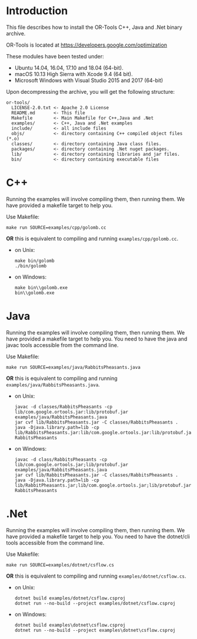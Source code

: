 # Introduction

This file describes how to install the OR-Tools C++, Java and .Net binary archive.

OR-Tools is located at https://developers.google.com/optimization

These modules have been tested under:

- Ubuntu 14.04, 16.04, 17.10 and 18.04 (64-bit).
- macOS 10.13 High Sierra with Xcode 9.4 (64 bit).
- Microsoft Windows with Visual Studio 2015 and 2017 (64-bit)

Upon decompressing the archive, you will get the following structure:

```
or-tools/
  LICENSE-2.0.txt <- Apache 2.0 License
  README.md       <- This file
  Makefile        <- Main Makefile for C++,Java and .Net
  examples/       <- C++, Java and .Net examples
  include/        <- all include files
  objs/           <- directory containing C++ compiled object files (*.o)
  classes/        <- directory containing Java class files.
  packages/       <- directory containing .Net nuget packages.
  lib/            <- directory containing libraries and jar files.
  bin/            <- directory containing executable files
```

# C++

Running the examples will involve compiling them, then running them.
We have provided a makefile target to help you.

Use Makefile:

```shell
make run SOURCE=examples/cpp/golomb.cc
```

**OR** this is equivalent to compiling and running
`examples/cpp/golomb.cc`.

- on Unix:
  ```shell
  make bin/golomb
  ./bin/golomb
  ```
- on Windows:
  ```shell
  make bin\\golomb.exe
  bin\\golomb.exe
  ```

# Java

Running the examples will involve compiling them, then running them.
We have provided a makefile target to help you. You need to have the
java and javac tools accessible from the command line.

Use Makefile:

```shell
make run SOURCE=examples/java/RabbitsPheasants.java
```

**OR** this is equivalent to compiling and running
`examples/java/RabbitsPheasants.java`.

- on Unix:
  ```shell
  javac -d classes/RabbitsPheasants -cp lib/com.google.ortools.jar:lib/protobuf.jar examples/java/RabbitsPheasants.java
  jar cvf lib/RabbitsPheasants.jar -C classes/RabbitsPheasants .
  java -Djava.library.path=lib -cp lib/RabbitsPheasants.jar:lib/com.google.ortools.jar:lib/protobuf.jar RabbitsPheasants
  ```
- on Windows:
  ```shell
  javac -d class/RabbitsPheasants -cp lib/com.google.ortools.jar;lib/protobuf.jar examples/java/RabbitsPheasants.java
  jar cvf lib/RabbitsPheasants.jar -C classes/RabbitsPheasants .
  java -Djava.library.path=lib -cp lib/RabbitPheasants.jar;lib/com.google.ortools.jar;lib/protobuf.jar RabbitsPheasants
  ```

# .Net

Running the examples will involve compiling them, then running them.
We have provided a makefile target to help you. You need to have the
dotnet/cli tools accessible from the command line.

Use Makefile:

```shell
make run SOURCE=examples/dotnet/csflow.cs
```

**OR** this is equivalent to compiling and running
`examples/dotnet/csflow.cs`.

- on Unix:
  ```shell
  dotnet build examples/dotnet/csflow.csproj
  dotnet run --no-build --project examples/dotnet/csflow.csproj
  ```
- on Windows:
  ```shell
  dotnet build examples\dotnet\csflow.csproj
  dotnet run --no-build --project examples\dotnet\csflow.csproj
  ```
